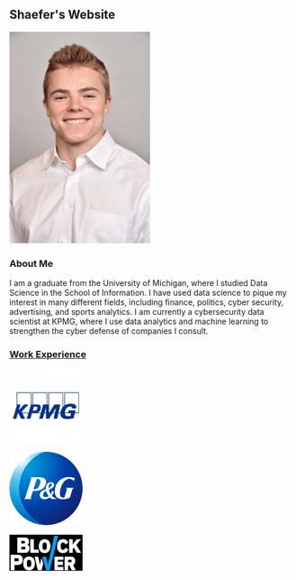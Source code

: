 ## Shaefer's Website
<img src="photos/headshot.png" alt="headshot" class="inline" width = "250"/>

### About Me

I am a graduate from the University of Michigan, where I studied Data Science in the School of Information. I have used data science to pique my interest in many different fields, including finance, politics, cyber security, advertising, and sports analytics. I am currently a cybersecurity data scientist at KPMG, where I use data analytics and machine learning to strengthen the cyber defense of companies I consult.


### [Work Experience](https://www.linkedin.com/in/shaeferdrew/)

[<img src="photos/kpmg.jpeg" alt="kpmg-logo" class="inline" width = "130"/>](https://advisory.kpmg.us/services/lighthouse.html)

[<img src="photos/pglogo.png" alt="pg-logo" class="inline" width = "130"/>](https://us.pg.com/)

[<img src="photos/blockpower_logo.png" alt="bp-logo" class="inline" width = "130"/>](https://blockpower.vote/?hsLang=en)
